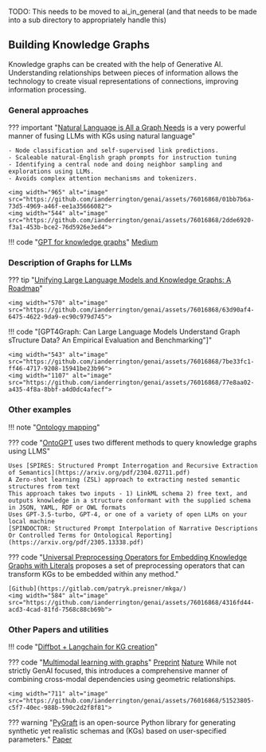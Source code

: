 TODO: This needs to be moved to ai_in_general (and that needs to be made into a sub directory to appropriately handle this)

## Building Knowledge Graphs

Knowledge graphs can be created with the help of Generative AI. Understanding relationships between pieces of information allows the technology to create visual representations of connections, improving information processing.

### General approaches 

??? important "[Natural Language is All a Graph Needs](https://arxiv.org/pdf/2308.07134.pdf) is a very powerful manner of fusing LLMs with KGs using natural language"

    - Node classification and self-supervised link predictions.
    - Scaleable natural-English graph prompts for instruction tuning
    - Identifying a central node and doing neighbor sampling and explorations using LLMs.
    - Avoids complex attention mechanisms and tokenizers.

    <img width="965" alt="image" src="https://github.com/ianderrington/genai/assets/76016868/01bb7b6a-73d5-4969-a46f-ee1a35666082">
    <img width="544" alt="image" src="https://github.com/ianderrington/genai/assets/76016868/2dde6920-f3a1-453b-bce2-76d5926e3ed4">

!!! code "[GPT for knowledge graphs](https://github.com/m-elbably/gpt-graph)"
    [Medium](https://medium.com/@m-elbably/gpt-graph-a-simple-tool-for-knowledge-graph-exploration-70e0e3861716)


### Description of Graphs for LLMs
??? tip "[Unifying Large Language Models and Knowledge Graphs: A Roadmap](https://arxiv.org/pdf/2306.08302.pdf)"

    <img width="570" alt="image" src="https://github.com/ianderrington/genai/assets/76016868/63d90af4-6475-4622-9da9-ec90c979d745">

!!! code "[GPT4Graph: Can Large Language Models Understand Graph sTructure Data? An Empirical Evaluation and Benchmarking"]"

    <img width="543" alt="image" src="https://github.com/ianderrington/genai/assets/76016868/7be33fc1-ff46-4717-9208-15941be23b96">
    <img width="1107" alt="image" src="https://github.com/ianderrington/genai/assets/76016868/77e8aa02-a435-4f8a-8bbf-a4d0dc4afecf">


### Other examples

!!! note "[Ontology mapping](https://medium.com/@peter.lawrence_47665/encouraging-results-for-knowledge-graph-extraction-by-llm-ontology-prompting-60a7e5dcaf0a)"

??? code "[OntoGPT](https://github.com/monarch-initiative/ontogpt) uses two different methods to query knowledge graphs using LLMS"

    Uses [SPIRES: Structured Prompt Interrogation and Recursive Extraction of Semantics](https://arxiv.org/pdf/2304.02711.pdf)
    A Zero-shot learning (ZSL) approach to extracting nested semantic structures from text
    This approach takes two inputs - 1) LinkML schema 2) free text, and outputs knowledge in a structure conformant with the supplied schema in JSON, YAML, RDF or OWL formats
    Uses GPT-3.5-turbo, GPT-4, or one of a variety of open LLMs on your local machine
    [SPINDOCTOR: Structured Prompt Interpolation of Narrative Descriptions Or Controlled Terms for Ontological Reporting](https://arxiv.org/pdf/2305.13338.pdf)


??? code "[Universal Preprocessing Operators for Embedding Knowledge Graphs with Literals](https://arxiv.org/pdf/2309.03023.pdf) proposes a set of preprocessing operators that can transform KGs to be embedded within any method."

    [Github](https://gitlab.com/patryk.preisner/mkga/)
    <img width="584" alt="image" src="https://github.com/ianderrington/genai/assets/76016868/4316fd44-acd3-4cad-81fd-7568c88cb69b">

### Other Papers and utilities

!!! code "[Diffbot + Langchain for KG creation](https://python.langchain.com/docs/use_cases/more/graph/diffbot_graphtransformer)"


??? code "[Multimodal learning with graphs](https://yashaektefaie.github.io/mgl/)"
    [Preprint](https://arxiv.org/pdf/2209.03299.pdf)
    [Nature](https://www.nature.com/articles/s42256-023-00624-6)
    While not strictly GenAI focused, this introduces a comprehensive manner of combining cross-modal dependencies using geometric relationships.

    <img width="711" alt="image" src="https://github.com/ianderrington/genai/assets/76016868/51523805-c5f7-40ec-988b-590c2d2f8f81">

??? warning "[PyGraft](https://github.com/nicolas-hbt/pygraft) is an open-source Python library for generating synthetic yet realistic schemas and (KGs) based on user-specified parameters."
    [Paper](https://arxiv.org/pdf/2309.03685.pdf)
